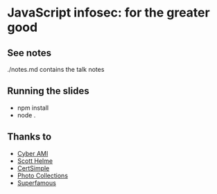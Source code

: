 # JavaScript infosec: for the greater good

## See notes

./notes.md contains the talk notes

## Running the slides

- npm install
- node .

## Thanks to

- [Cyber AMI](http://cyber-ami.com)
- [Scott Helme](https://scotthelme.co.uk/)
- [CertSimple](https://certsimple.com/)
- [Photo Collections](http://photocollections.io/)
- [Superfamous](http://superfamous.com/)
